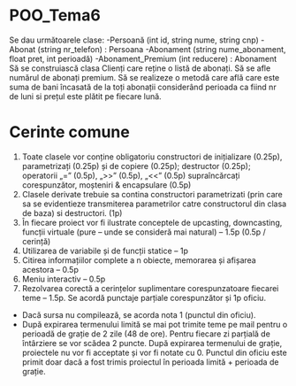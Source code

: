 # POO_Tema6
 Se dau următoarele clase: 
 -Persoană (int id, string nume, string cnp) 
-Abonat (string nr_telefon) : Persoana 
-Abonament (string nume_abonament, float pret, int perioadă) 
-Abonament_Premium (int reducere) : Abonament 
Să se construiască clasa Clienți care reține o listă de abonați. Să se afle numărul de abonați premium. 
Să se realizeze o metodă care află care este suma de bani încasată de la toți abonații considerând
perioada ca fiind nr de luni si prețul este plătit pe fiecare lună.  

# Cerinte comune
1. Toate clasele vor conține obligatoriu constructori de inițializare (0.25p), parametrizați (0.25p)
și de copiere (0.25p); destructor (0.25p); operatorii „=” (0.5p), „>>” (0.5p), „<<” (0.5p)
supraîncărcați corespunzător, moșteniri & encapsulare (0.5p) 
2. Clasele derivate trebuie sa contina constructori parametrizati (prin care sa se evidentieze
transmiterea parametrilor catre constructorul din clasa de baza) si destructori. (1p) 
3. În fiecare proiect vor fi ilustrate conceptele de upcasting, downcasting, funcții virtuale (pure
– unde se consideră mai natural) – 1.5p (0.5p / cerință) 
4. Utilizarea de variabile și de funcții statice – 1p 
5. Citirea informațiilor complete a n obiecte, memorarea și afișarea acestora – 0.5p 
6. Meniu interactiv – 0.5p 
7. Rezolvarea corectă a cerințelor suplimentare corespunzatoare fiecarei teme – 1.5p. 
Se acordă punctaje parțiale corespunzător și 1p oficiu. 
- Dacă sursa nu compilează, se acorda nota 1 (punctul din oficiu). 
- După expirarea termenului limită se mai pot trimite teme pe mail pentru o perioadă de grație de 2
zile (48 de ore). Pentru fiecare zi parțială de întârziere se vor scădea 2 puncte. După expirarea
termenului de grație, proiectele nu vor fi acceptate și vor fi notate cu 0. Punctul din oficiu este primit
doar dacă a fost trimis proiectul în perioada limită + perioada de grație. 

